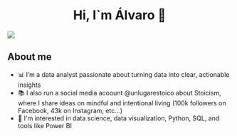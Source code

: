 <div align="center">
<h1 align="center">Hi, I`m Álvaro 👋</h1>
</div>
<img src="https://i.imgur.com/sS8JglZ.png">

## About me

- 📊 I’m a data analyst passionate about turning data into clear, actionable insights
- 📚 I also run a social media acoount @unlugarestoico about Stoicism, where I share ideas on mindful and intentional living (100k followers on Facebook, 43k on Instagram, etc...)
- 🧠 I'm interested in data science, data visualization, Python, SQL, and tools like Power BI
